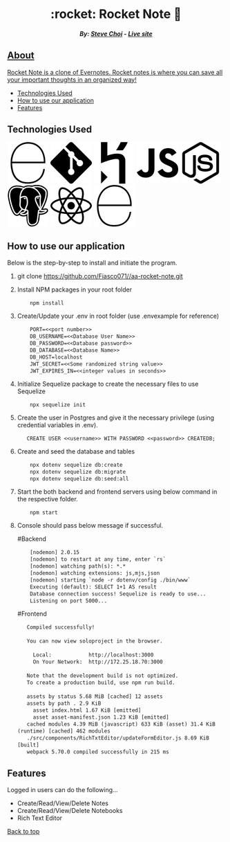 <h1 align="center"> :rocket: Rocket Note 🚀 </h1> <a name="top"> </a>

<h5 align="center">  By: <a href="https://github.com/Fiasco071">Steve Choi</a> - <a href="https://rocket-note-app.herokuapp.com/"><i>Live site</i></h5>

<h2> About </h2>
Rocket Note is a clone of Evernotes. Rocket notes is where you can save all your important thoughts in an organized way!

   - [Technologies Used](#tech)
   - [How to use our application](#howto)
   - [Features](#features)

<h2>Technologies Used</h2> <a name="tech"></a>
   
   ![alt text](https://github.com/Workshape/tech-icons/blob/master/icons/expressjs.svg)
   ![alt text](https://github.com/Workshape/tech-icons/blob/master/icons/git.svg)
   ![alt text](https://github.com/Workshape/tech-icons/blob/master/icons/heroku.svg)
   ![alt text](https://github.com/Workshape/tech-icons/blob/master/icons/javascript.svg)
   ![alt text](https://github.com/Workshape/tech-icons/blob/master/icons/nodejs.svg)
   ![alt text](https://github.com/Workshape/tech-icons/blob/master/icons/postgres.svg)
   ![alt text](https://github.com/Workshape/tech-icons/blob/master/icons/react.svg)
   ![alt text](https://github.com/Workshape/tech-icons/blob/master/icons/expressjs.svg)

   
   
   <h2>How to use our application </h2><a name="howto"></a>
 
   
Below is the step-by-step to install and initiate the program.
  
  1. git clone https://github.com/Fiasco071//aa-rocket-note.git
  
  2. Install NPM packages in your root folder
  
             npm install
  3. Create/Update your .env in root folder (use .envexample for reference)
  
             PORT=<<port number>>
             DB_USERNAME=<<Database User Name>>
             DB_PASSWORD=<<Database password>>
             DB_DATABASE=<<Database Name>>
             DB_HOST=localhost
             JWT_SECRET=<<Some randomized string value>>
             JWT_EXPIRES_IN=<<integer values in seconds>>
   
  4. Initialize Sequelize package to create the necessary files to use Sequelize
            
             npx sequelize init
  
  5. Create the user in Postgres and give it the necessary privilege (using credential variables in .env).
  
            CREATE USER <<username>> WITH PASSWORD <<password>> CREATEDB;
  
  6. Create and seed the database and tables
  
             npx dotenv sequelize db:create
             npx dotenv sequelize db:migrate
             npx dotenv sequelize db:seed:all
  
  7. Start the both backend and frontend servers using below command in the respective folder.
  
             npm start
  
  8. Console should pass below message if successful.
   
      #Backend
  
             [nodemon] 2.0.15
             [nodemon] to restart at any time, enter `rs`
             [nodemon] watching path(s): *.*
             [nodemon] watching extensions: js,mjs,json
             [nodemon] starting `node -r dotenv/config ./bin/www`
             Executing (default): SELECT 1+1 AS result
             Database connection success! Sequelize is ready to use...
             Listening on port 5000...

  
      #Frontend
   
            Compiled successfully!

            You can now view soloproject in the browser.

              Local:            http://localhost:3000
              On Your Network:  http://172.25.18.70:3000

            Note that the development build is not optimized.
            To create a production build, use npm run build.

            assets by status 5.68 MiB [cached] 12 assets
            assets by path . 2.9 KiB
              asset index.html 1.67 KiB [emitted]
              asset asset-manifest.json 1.23 KiB [emitted]
            cached modules 4.39 MiB (javascript) 633 KiB (asset) 31.4 KiB (runtime) [cached] 462 modules
            ./src/components/RichTxtEditor/updateFormEditor.js 8.69 KiB [built]
            webpack 5.70.0 compiled successfully in 215 ms
   
   
   <h2> Features </h2> <a name="features"></a>
   
 Logged in users can do the following...
   
 - Create/Read/View/Delete Notes
 - Create/Read/View/Delete Notebooks
 - Rich Text Editor
   
 [Back to top](#top)
